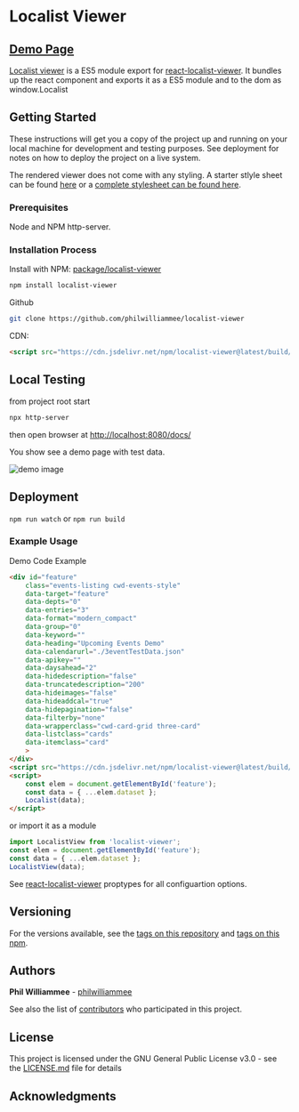 # Localist Viewer

## [Demo Page](https://philwilliammee.github.io/localist-viewer/docs)

[Localist viewer](https://www.npmjs.com/package/localist-viewer) is a ES5 module export for [react-localist-viewer](https://www.npmjs.com/package/react-localist-viewer). It bundles up the react component and exports it as a ES5 module and to the dom as window.Localist

## Getting Started

These instructions will get you a copy of the project up and running on your local machine for development and testing purposes. See deployment for notes on how to deploy the project on a live system.

The rendered viewer does not come with any styling. A starter stlyle sheet can be found [here](https://philwilliammee.github.io/localist-viewer/docs/style.css) or a [complete stylesheet can be found here](https://cu-communityapps.github.io/CD_cwd_events/src/app/css/main.css).

### Prerequisites

Node and NPM http-server.

### Installation Process

Install with NPM: [package/localist-viewer](https://www.npmjs.com/package/localist-viewer)

```bash
npm install localist-viewer
```

Github

```bash
git clone https://github.com/philwilliammee/localist-viewer
```

CDN:

```html
<script src="https://cdn.jsdelivr.net/npm/localist-viewer@latest/build/index.js"></script>
```

## Local Testing

from project root start

```bash
npx http-server
```

then open browser at [http://localhost:8080/docs/](http://localhost:8080/docs/)

You show see a demo page with test data.

![demo image](./docs/demo.PNG)

## Deployment

`npm run watch` or `npm run build`

### Example Usage

Demo Code Example

```html
<div id="feature"
    class="events-listing cwd-events-style"
    data-target="feature"
    data-depts="0"
    data-entries="3"
    data-format="modern_compact"
    data-group="0"
    data-keyword=""
    data-heading="Upcoming Events Demo"
    data-calendarurl="./3eventTestData.json"
    data-apikey=""
    data-daysahead="2"
    data-hidedescription="false"
    data-truncatedescription="200"
    data-hideimages="false"
    data-hideaddcal="true"
    data-hidepagination="false"
    data-filterby="none"
    data-wrapperclass="cwd-card-grid three-card"
    data-listclass="cards"
    data-itemclass="card"
    >
</div>
<script src="https://cdn.jsdelivr.net/npm/localist-viewer@latest/build/index.js"></script>
<script>
    const elem = document.getElementById('feature');
    const data = { ...elem.dataset };
    Localist(data);
</script>
```

or import it as a module

```js
import LocalistView from 'localist-viewer';
const elem = document.getElementById('feature');
const data = { ...elem.dataset };
LocalistView(data);
```

See [react-localist-viewer](https://www.npmjs.com/package/react-localist-viewer) proptypes for all configuartion options.


## Versioning

For the versions available, see the [tags on this repository](https://github.com/philwilliammee/localist-viewer/tags) and [tags on this npm](https://www.npmjs.com/package/localist-viewer).

## Authors

**Phil Williammee** - [philwilliammee](https://github.com/philwilliammee)

See also the list of [contributors](https://github.com/philwilliammee/localist-viewer/graphs/contributors) who participated in this project.

## License

This project is licensed under the GNU General Public License v3.0 - see the [LICENSE.md](https://github.com/philwilliammee/localist-viewer/blob/master/LICENSE) file for details

## Acknowledgments
